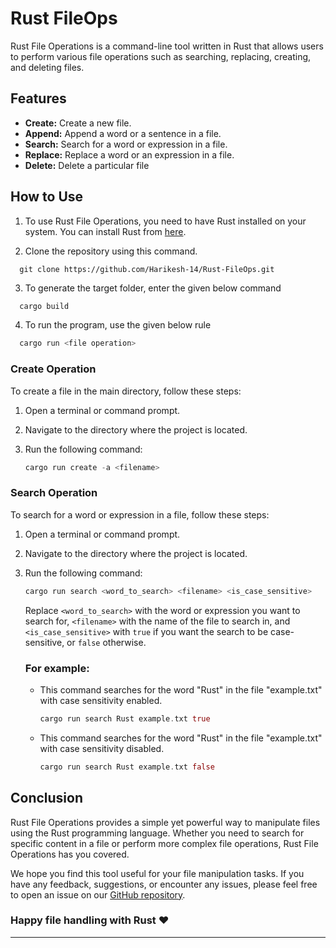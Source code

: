 # Rust FileOps

Rust File Operations is a command-line tool written in Rust that allows users to perform various file operations such as searching, replacing, creating, and deleting files.

## Features

- **Create:** Create a new file.
- **Append:** Append a word or a sentence in a file.
- **Search:** Search for a word or expression in a file.
- **Replace:** Replace a word or an expression in a file.
- **Delete:** Delete a particular file

## How to Use

1. To use Rust File Operations, you need to have Rust installed on your system. You can install Rust from [here](https://www.rust-lang.org/tools/install).

2. Clone the repository using this command.
  ```
    git clone https://github.com/Harikesh-14/Rust-FileOps.git
  ```
3. To generate the target folder, enter the given below command
  ``` rust
    cargo build
  ```
4. To run the program, use the given below rule
  ``` rust
    cargo run <file operation>
  ```

### Create Operation
To create a file in the main directory, follow these steps:
1. Open a terminal or command prompt.

2. Navigate to the directory where the project is located.

3. Run the following command: 

    ``` rust
   cargo run create -a <filename>
   ``` 

### Search Operation

To search for a word or expression in a file, follow these steps:

1. Open a terminal or command prompt.

2. Navigate to the directory where the project is located.

3. Run the following command:
    ``` rust
    cargo run search <word_to_search> <filename> <is_case_sensitive>
    ```

   Replace `<word_to_search>` with the word or expression you want to search for, `<filename>` with the name of the file to search in, and `<is_case_sensitive>` with `true` if you want the search to be case-sensitive, or `false` otherwise.

   ### For example:
   - This command searches for the word "Rust" in the file "example.txt" with case sensitivity enabled.
       ``` rust
       cargo run search Rust example.txt true
       ```
   - This command searches for the word "Rust" in the file "example.txt" with case sensitivity disabled.
       ``` rust
       cargo run search Rust example.txt false
       ```

## Conclusion

Rust File Operations provides a simple yet powerful way to manipulate files using the Rust programming language. Whether you need to search for specific content in a file or perform more complex file operations, Rust File Operations has you covered.

We hope you find this tool useful for your file manipulation tasks. If you have any feedback, suggestions, or encounter any issues, please feel free to open an issue on our [GitHub repository](https://github.com/Harikesh-14/Rust-FileOps).

### Happy file handling with Rust ❤️

---
